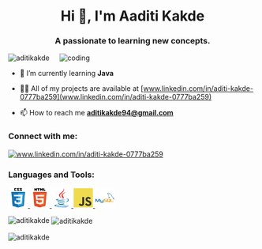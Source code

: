 <h1 align="center">Hi 👋, I'm Aaditi Kakde</h1>
<h3 align="center">A passionate to learning new concepts.</h3>
<img align="right" alt="coding" width="400" src="https://media1.tenor.com/images/39828c7dab661d0a305b43744dd9745e/tenor.gif?itemid=8527799">


<p align="left"> <img src="https://komarev.com/ghpvc/?username=aditikakde&label=Profile%20views&color=0e75b6&style=flat" alt="aditikakde" /> </p>

- 🌱 I’m currently learning **Java**

- 👨‍💻 All of my projects are available at [www.linkedin.com/in/aditi-kakde-0777ba259](www.linkedin.com/in/aditi-kakde-0777ba259)

- 📫 How to reach me **aditikakde94@gmail.com**

<h3 align="left">Connect with me:</h3>
<p align="left">
<a href="https://linkedin.com/in/www.linkedin.com/in/aditi-kakde-0777ba259" target="blank"><img align="center" src="https://raw.githubusercontent.com/rahuldkjain/github-profile-readme-generator/master/src/images/icons/Social/linked-in-alt.svg" alt="www.linkedin.com/in/aditi-kakde-0777ba259" height="30" width="40" /></a>
</p>

<h3 align="left">Languages and Tools:</h3>
<p align="left"> <a href="https://www.w3schools.com/css/" target="_blank" rel="noreferrer"> <img src="https://raw.githubusercontent.com/devicons/devicon/master/icons/css3/css3-original-wordmark.svg" alt="css3" width="40" height="40"/> </a> <a href="https://www.w3.org/html/" target="_blank" rel="noreferrer"> <img src="https://raw.githubusercontent.com/devicons/devicon/master/icons/html5/html5-original-wordmark.svg" alt="html5" width="40" height="40"/> </a> <a href="https://www.java.com" target="_blank" rel="noreferrer"> <img src="https://raw.githubusercontent.com/devicons/devicon/master/icons/java/java-original.svg" alt="java" width="40" height="40"/> </a> <a href="https://developer.mozilla.org/en-US/docs/Web/JavaScript" target="_blank" rel="noreferrer"> <img src="https://raw.githubusercontent.com/devicons/devicon/master/icons/javascript/javascript-original.svg" alt="javascript" width="40" height="40"/> </a> <a href="https://www.mysql.com/" target="_blank" rel="noreferrer"> <img src="https://raw.githubusercontent.com/devicons/devicon/master/icons/mysql/mysql-original-wordmark.svg" alt="mysql" width="40" height="40"/> </a> </p>

<p><img align="left" src="https://github-readme-stats.vercel.app/api/top-langs?username=aditikakde&show_icons=true&locale=en&layout=compact" alt="aditikakde" /></p>

<p>&nbsp;<img align="center" src="https://github-readme-stats.vercel.app/api?username=aditikakde&show_icons=true&locale=en" alt="aditikakde" /></p>

<p><img align="center" src="https://github-readme-streak-stats.herokuapp.com/?user=aditikakde&" alt="aditikakde" /></p>

